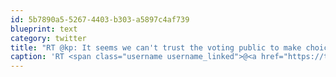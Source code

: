 ```yaml
---
id: 5b7890a5-5267-4403-b303-a5897c4af739
blueprint: text
category: twitter
title: "RT @kp: It seems we can't trust the voting public to make choices that are right for society. #HST #bcpoli #cdnpoli"
caption: 'RT <span class="username username_linked">@<a href="https://twitter.com/kp" title="Kyle Pickering">kp</a></span>: It seems we can''t trust the voting public to make choices that are right for society. <span class="hashtag hashtag_local">#<a href="http://tweettemp.darylchymko.ca/?tag=hst">HST</a> <span class="hashtag hashtag_local">#<a href="http://tweettemp.darylchymko.ca/?tag=bcpoli">bcpoli</a> <span class="hashtag hashtag_local">#<a href="http://tweettemp.darylchymko.ca/?tag=cdnpoli">cdnpoli</a>'
---
```


